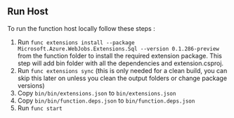 ## Run Host

To run the function host locally follow these steps :

1. Run `func extensions install --package Microsoft.Azure.WebJobs.Extensions.Sql --version 0.1.286-preview` from the function folder to install the required extension package. This step will add bin folder with all the dependencies and extension.csproj.
2. Run `func extensions sync` (this is only needed for a clean build, you can skip this later on unless you clean the output folders or change package versions)
3. Copy `bin/bin/extensions.json` to `bin/extensions.json`
4. Copy `bin/bin/function.deps.json` to `bin/function.deps.json`
5. Run `func start`
